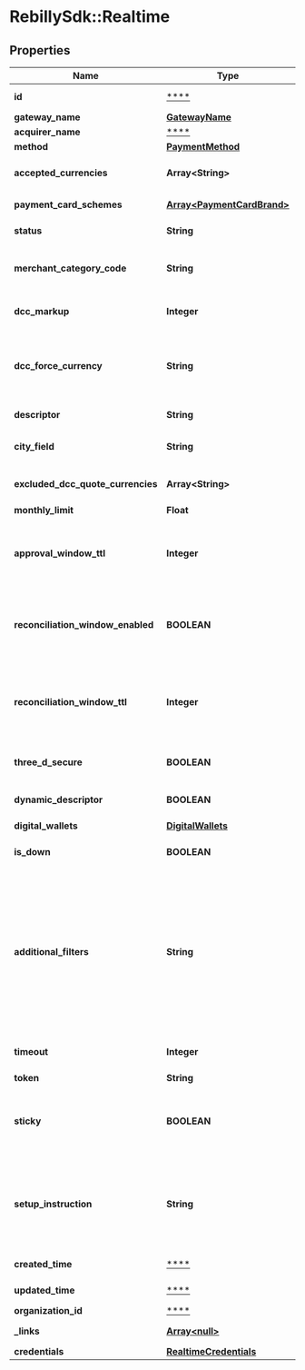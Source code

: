 # RebillySdk::Realtime

## Properties
Name | Type | Description | Notes
------------ | ------------- | ------------- | -------------
**id** | [****](.md) | The gateway identifier string. | [optional] 
**gateway_name** | [**GatewayName**](GatewayName.md) |  | 
**acquirer_name** | [****](.md) |  | [optional] 
**method** | [**PaymentMethod**](PaymentMethod.md) |  | 
**accepted_currencies** | **Array&lt;String&gt;** | Accepted currencies (array of the currency three letter codes). | 
**payment_card_schemes** | [**Array&lt;PaymentCardBrand&gt;**](PaymentCardBrand.md) | Accepted payment card brands. | [optional] 
**status** | **String** | The gateway account&#x27;s status. | [optional] 
**merchant_category_code** | **String** | The gateway account&#x27;s merchant category code. | [optional] [default to &#x27;0000&#x27;]
**dcc_markup** | **Integer** | Dynamic currency conversion markup in basis points. | [optional] 
**dcc_force_currency** | **String** | Force dynamic currency conversion to the specified currency on each sale. Leave it empty to disable force DCC.  | [optional] 
**descriptor** | **String** | The gateway account&#x27;s descriptor. | [optional] 
**city_field** | **String** | The gateway account&#x27;s city field (also known as line 2 descriptor). | [optional] 
**excluded_dcc_quote_currencies** | **Array&lt;String&gt;** | Excluded Dynamic Currency Conversion Quote Currencies. | [optional] 
**monthly_limit** | **Float** | Monthly Limit. | [optional] 
**approval_window_ttl** | **Integer** | The time window (in seconds) allotted for approving an offsite transaction before it is automatically &#x60;abandoned&#x60;. | [optional] [default to 3600]
**reconciliation_window_enabled** | **BOOLEAN** | If a transaction is not reconciled within the &#x60;reconciliationWindowTtl&#x60; time, then the transaction is marked as &#x60;abandoned&#x60;. | [optional] [default to false]
**reconciliation_window_ttl** | **Integer** | The time window (in seconds) allotted for a reconciliation to occur. If it is not reconciled in that time, then the transaction is marked as &#x60;abandoned&#x60;. | [optional] 
**three_d_secure** | **BOOLEAN** | True, if Gateway Account allows 3DSecure. | [optional] [default to false]
**dynamic_descriptor** | **BOOLEAN** | True, if Gateway Account allows dynamic descriptor. | [optional] [default to false]
**digital_wallets** | [**DigitalWallets**](DigitalWallets.md) |  | [optional] 
**is_down** | **BOOLEAN** | True if gateway is currently in downtime period. | [optional] 
**additional_filters** | **String** | The additional filters are used to determine whether the gateway account can be selected for the transaction to be processed. For example, the filter may put a maximum amount value. If the transaction is above that amount, this gateway account wouldn&#x27;t be used. This follows our standard filter format.  | [optional] 
**timeout** | **Integer** | Gateway Account request timeout in seconds. | [optional] 
**token** | **String** | Gateway Account token. | [optional] 
**sticky** | **BOOLEAN** | Customer&#x27;s payment instrument will \&quot;stick\&quot; to the gateway account for future transactions when enabled. | [optional] [default to true]
**setup_instruction** | **String** | Creates zero, one, or more child transactions such as &#x60;authorize&#x60; and &#x60;void&#x60;. The transactions are linked to the &#x60;setup&#x60; transaction by the &#x60;parentTransactionId&#x60; relationship.  | [optional] [default to &#x27;do-nothing&#x27;]
**created_time** | [****](.md) | Gateway Account created time. | [optional] 
**updated_time** | [****](.md) | Gateway Account updated time. | [optional] 
**organization_id** | [****](.md) | Organization ID. | [optional] 
**_links** | [**Array&lt;null&gt;**](.md) | The links related to resource. | [optional] 
**credentials** | [**RealtimeCredentials**](RealtimeCredentials.md) |  | 

